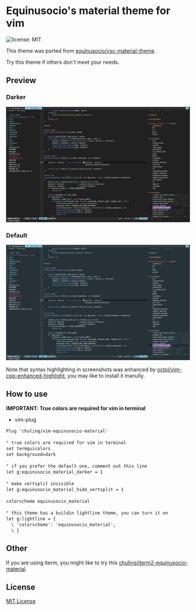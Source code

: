 # Equinusocio's material theme for vim

![license: MIT](https://img.shields.io/badge/license-MIT-A31F34)

This theme was ported from [equinusocio/vsc-material-theme](https://github.com/equinusocio/vsc-material-theme).

Try this theme if others don't meet your needs.

## Preview

### Darker

![](./screenshots/0.png)

### Default

![](./screenshots/1.png)

Note that syntax highlighting in screenshots was enhanced by [octol/vim-cpp-enhanced-highlight](https://github.com/octol/vim-cpp-enhanced-highlight), you may like to install it manully.

## How to use

**IMPORTANT: True colors are required for vim in terminal**

* vim-plug

```vim
Plug 'chuling/vim-equinusocio-material'

" true colors are required for vim in terminal
set termguicolors
set background=dark

" if you prefer the default one, comment out this line
let g:equinusocio_material_darker = 1

" make vertsplit invisible
let g:equinusocio_material_hide_vertsplit = 1

colorscheme equinusocio_material

" this theme has a buildin lightline theme, you can turn it on
let g:lightline = {
  \ 'colorscheme': 'equinusocio_material',
  \ }
```

## Other

If you are using iterm, you might like to try this [chuling/iterm2-equinusocio-material](https://github.com/chuling/iterm2-equinusocio-material).

## License

[MIT License](LICENSE-MIT)
